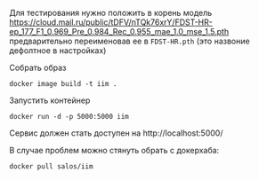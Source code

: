 Для тестирования нужно положить в корень модель https://cloud.mail.ru/public/tDFV/nTQk76xrY/FDST-HR-ep_177_F1_0.969_Pre_0.984_Rec_0.955_mae_1.0_mse_1.5.pth
предварительно переименовав ее в `FDST-HR.pth` (это назвоние дефолтное в настройках)

Собрать образ 
```
docker image build -t iim .
```
Запустить контейнер
```
docker run -d -p 5000:5000 iim
```

Сервис должен стать доступен на http://localhost:5000/

В случае проблем можно стянуть обрать с докерхаба:
```
docker pull salos/iim
```
